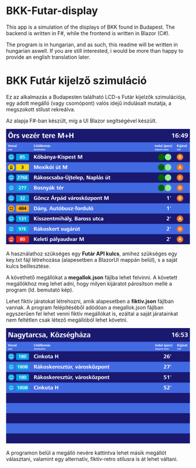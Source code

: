 # BKK-Futar-display
This app is a simulation of the displays of BKK found in Budapest. The backend is written in F#, while the frontend is written in Blazor (C#).

The program is in hungarian, and as such, this readme will be written in hungarian aswell.
If you are still interested, i would be more than happy to provide an english translation later.

# BKK Futár kijelző szimuláció
Ez az alkalmazás a Budapesten található LCD-s Futár kijelzők szimulációja, egy adott megálló (vagy csomópont) valós idejű indulásait mutatja, a megszokott stílust rekreálva.

Az alapja F#-ban készült, míg a UI Blazor segítségével készült.

![image of the program running](https://github.com/viskimark/BKK-Futar-display/blob/main/img.png?raw=true)

A használathoz szükséges egy **Futár API kulcs**, amihez szükséges egy key.txt fájl létrehozása (alapesetben a BlazorUI mappán belül), s a saját kulcs beillesztése.

A követhető megállókat a **megallok.json** fájlba lehet felvinni. A követett megállókhoz meg lehet adni, hogy milyen kijáratot párosítson mellé a program (ld. bemutató kép).

Lehet fiktív járatokat létrehozni, amik alapesetben a **fiktiv.json** fájlban vannak. A program felépítéséből adódóan a megallok.json fájlban egyszerűen fel lehet venni fiktív megállókat is,
ezáltal a saját járatainkat nem feltétlen csak létező megállóból lehet követni.

![image of fictive routes](https://github.com/viskimark/BKK-Futar-display/blob/main/fiktiv.png?raw=true)

A programon belül a megálló nevére kattintva lehet másik megállót választani, valamint egy alternatív, fiktív-retro stílusra is át lehet váltani.

